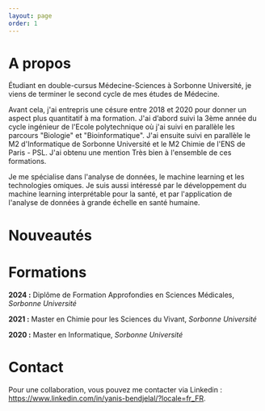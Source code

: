 ```yaml
---
layout: page
order: 1
---
```


# A propos

Étudiant en double-cursus Médecine-Sciences à Sorbonne Université, je viens de terminer le second cycle de mes études de Médecine.  
  
Avant cela, j'ai entrepris une césure entre 2018 et 2020 pour donner un aspect plus quantitatif à ma formation. J'ai d’abord suivi la 3ème année du cycle ingénieur de l'Ecole polytechnique où j'ai suivi en parallèle les parcours "Biologie" et "Bioinformatique". J'ai ensuite suivi en parallèle le M2 d'Informatique de Sorbonne Université et le M2 Chimie de l'ENS de Paris - PSL. J'ai obtenu une mention Très bien à l'ensemble de ces formations.  

Je me spécialise dans l'analyse de données, le machine learning et les technologies omiques. Je suis aussi intéressé par le développement du machine learning interprétable pour la santé, et par l'application de l'analyse de données à grande échelle en santé humaine.

# Nouveautés

# Formations

**2024 :** Diplôme de Formation Approfondies en Sciences Médicales, *Sorbonne Université*

**2021 :** Master en Chimie pour les Sciences du Vivant, *Sorbonne Université*

**2020 :** Master en Informatique, *Sorbonne Université*

# Contact

Pour une collaboration, vous pouvez me contacter via Linkedin : https://www.linkedin.com/in/yanis-bendjelal/?locale=fr_FR.
